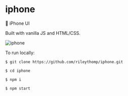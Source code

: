 # iphone
📱 iPhone UI

Built with vanilla JS and HTML/CSS.

![iphone](https://user-images.githubusercontent.com/35535783/65541901-24052880-dedc-11e9-8cbe-0d98f063c005.PNG)

To run locally:

```$ git clone https://github.com/rileythomp/iphone.git```

```$ cd iphone```

```$ npm i```

```$ npm start```
